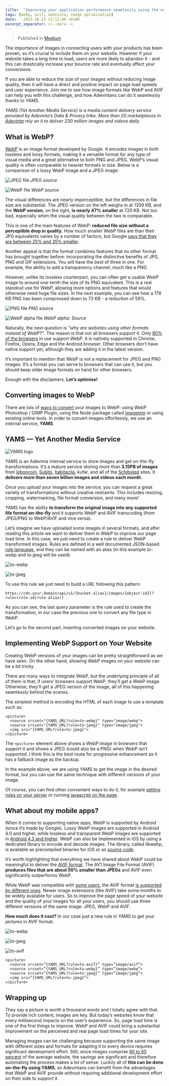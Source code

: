 ```yaml
---
title:  "Improving your application performance seamlessly using the newest image formats"
tags: [webp, avif, adevinta, image optimization]
date:   2023-10-23 13:12:00 +0100
excerpt_separator: <!--more-->
---
```


> Published in [Medium](https://medium.com/adevinta-tech-blog/improving-your-application-performance-seamlessly-using-the-newest-image-formats-9b592c837b59)

The importance of images in connecting users with your products has been proven, so it’s crucial to include them on your website. However if your website takes a long time to load, users are more likely to abandon it - and this can drastically increase your bounce rate and eventually affect your conversions.

If you are able to reduce the size of your images without reducing image quality, then it will have a direct and positive impact on page load speeds and user experience. Join me to see how image formats like WebP and AVIF can help you with this challenge, and how Adevintans can do it seamlessly thanks to YAMS.

*YAMS (Yet Another Media Service) is a media content delivery service provided by Adevinta’s Data & Privacy tribe. More than 20 marketplaces in [Adevinta](https://adevinta.com/) rely on it to deliver 230 million images and videos daily.*

<!--more-->

## What is WebP?

[WebP](https://developers.google.com/speed/webp/) is an image format developed by Google. It encodes images in both lossless and lossy formats, making it a versatile format for any type of visual media and a great alternative to both PNG and JPEG. WebP’s visual quality is often comparable to heavier formats in size. Below is a comparison of a lossy WebP image and a JPEG image:

![JPEG file](/assets/img/1_0_REX2jgmZo-SrZyMl.webp "JPEG format")
*JPEG source*

![WebP file](/assets/img/2_0_TyYjORv9QWX-2Yqz.webp "WebP format")
*WebP source*

The visual differences are nearly imperceptible, but the differences in file size are substantial. The JPEG version on the left weighs in at 1359 KB, and the **WebP version**, on the right, **is nearly 47% smaller** at 720 KB. Not too bad, especially when the visual quality between the two is comparable.

This is one of the main features of WebP: **reduced file size without a perceptible drop in quality**. How much smaller WebP files are than their JPG equivalents varies by a number of factors, but Google [says that they are between 25% and 35% smaller](https://developers.google.com/speed/webp/docs/webp_study).

Another appeal is that the format combines features that no other format has brought together before: incorporating the distinctive benefits of JPG, PNG and GIF extensions. You will have the best of three in one. For example, the ability to add a transparency channel, much like a PNG.

However, unlike its lossless counterpart, you can often get a usable WebP image to around one-tenth the size of its PNG equivalent. This is a real standout use for WebP, allowing more options and features that would otherwise need huge file sizes. In the next example, you can see how a 176 KB PNG has been compressed down to 73 KB - a reduction of 59%.

![PNG file](/assets/img/3_0_T6fcDt9q8qC5n86o.webp "PNG format")
*PNG source*

![WebP alpha file](/assets/img/4_0_jwnfLV4dbwOGwTZ9.webp "WebP alpha format")
*WebP alpha: Source*

Naturally, the next question is *“why are websites using other formats instead of WebP?”*. The reason is that not all browsers support it. Only [80% of the browsers](https://caniuse.com/#search=webp) in use support WebP. It is natively supported in Chrome, Firefox, Opera, Edge and the Android browser. Other browsers don’t have native support yet, although they are adding it in the latest version.

It’s important to mention that WebP is not a replacement for JPEG and PNG images. It’s a format you can serve to browsers that can use it, but you should keep older image formats on hand for other browsers.

Enough with the disclaimers. **Let’s optimise!**

## Converting images to WebP

There are lots of [ways to convert](https://developers.google.com/speed/webp/docs/using) your images to WebP: using WebP Photoshop / GIMP Plugin, using the Node package called [imagemin](https://www.npmjs.com/package/imagemin) or using existing online tools. In order to convert images effortlessly, we use an internal service, **YAMS**.

## YAMS — Yet Another Media Service

![YAMS logo](/assets/img/yams_O8OdkgRKjOzKM_7knJok4A.webp)

YAMS is an Adevinta internal service to store images and get on-the-fly transformations. It’s a mature service storing more than **3.15PB of images** from [leboncoin](https://www.leboncoin.fr/), [Subito](https://www.subito.it/), [habitaclia](https://www.habitaclia.com/), kufar, and all of the [Schibsted](https://schibsted.com/) sites. It **delivers more than seven billion images and videos each month**.

Once you upload your images into the service, you can request a great variety of transformations without creative restraints. This includes resizing, cropping, watermarking, file format conversion, and many more!

YAMS has the ability **to transform the original image into any supported file format on-the-fly** and it supports WebP and AVIF transcoding (from JPEG/PNG to WebP/AVIF and vice versa).

Let’s imagine we have uploaded some images in several formats, and after reading this article we want to deliver them in WebP to improve our page load time. In this case, we just need to create a rule to deliver WebP transformed images. Rules are defined in a well documented JSON-based [rule language](https://yams.mpi-internal.com/documentation/transformation-rules), and they can be named with an alias (in this example *to-webp* and *to-jpeg* will be used):

![to-webp](/assets/img/5_0_HenkRBio_2arJcHE.webp)

![to-jpeg](/assets/img/6_0_XsPbaUOEMUZv4O8X.webp)

To use this rule we just need to build a URL following this pattern:

```
https://cdn.your-domain/api/v1/{bucket-alias}/images/{object-id}[?rule=(rule-id|rule-alias)]
```

As you can see, the last query parameter is the rule used to create the transformation, in our case the previous one to convert any file type in WebP.

Let’s go to the second part, inserting converted images on your website.

## Implementing WebP Support on Your Website

Creating WebP versions of your images can be pretty straightforward as we have seen. On the other hand, showing WebP images on your website can be a bit tricky.

There are many ways to integrate WebP, but the underlying principle of all of them is that, if users’ browsers support WebP, they’ll get a WebP image. Otherwise, they’ll get a JPEG version of the image, all of this happening seamlessly behind the scenes.

The simplest method is encoding the HTML of each image to use a template such as:

```
<picture>
  <source srcset="{YAMS_URL?rule=to-webp}" type="image/webp">
  <source srcset="{YAMS_URL?rule=to-jpeg}" type="image/jpeg">
  <img src="{YAMS_URL?rule=to-jpeg}">
</picture>
```

The `<picture>` element above shows a WebP image in browsers that support it and shows a JPEG (could also be a PNG) when WebP isn’t supported. I think this is the best route for progressive enhancement as it has a fallback image as the backup.

In the example above, we are using YAMS to get the image in the desired format, but you can use the same technique with different versions of your image.

Of course, you can find other convenient ways to do it, for example [setting rules on your server](https://github.com/vincentorback/WebP-images-with-htaccess) or running [javascript on the page](https://scottjehl.github.io/picturefill/).

## What about my mobile apps?

When it comes to supporting native apps, WebP is supported by Android (since it’s made by Google). Lossy WebP images are supported in Android 4.0 and higher, while lossless and transparent WebP images are supported in [Android 4.3 and higher](https://developer.android.com/studio/write/convert-webp). WebP can also be implemented in iOS by using a dedicated library to encode and decode images. The library, called libwebp, is available as precompiled binaries for iOS or as [source code](https://developers.google.com/speed/webp/download).

It’s worth highlighting that everything we have shared about WebP could be meaningful to deliver the [AVIF format](https://aomediacodec.github.io/av1-avif/). The AV1 Image File Format (AVIF) **produces files that are about 50% smaller than JPEGs** and AVIF even significantly outperforms WebP.

While WebP was compatible with [some users](https://caniuse.com/?search=webp), the AVIF format [is supported by different ones](https://caniuse.com/?search=avif). Newer image extensions (like AVIF) take some months to be widely available for users. So to improve the page speed of your website and the quality of your images for all your users, you should use three different versions of the same image: JPEG, WebP and AVIF.

**How much does it cost?** In our case just a new rule in YAMS to get your pictures in AVIF format.

![to-webp](/assets/img/5_0_HenkRBio_2arJcHE.webp)

![to-jpeg](/assets/img/6_0_XsPbaUOEMUZv4O8X.webp)

![to-avif](/assets/img/7_0_dkjIk_3OZnjd2m4l.webp)

```
<picture>
  <source srcset=”{YAMS_URL?rule=to-avif}” type=”image/avif”>
  <source srcset=”{YAMS_URL?rule=to-webp}” type=”image/webp”>
  <source srcset=”{YAMS_URL?rule=to-jpeg}” type=”image/jpeg”>
  <img src=”{YAMS_URL?rule=to-jpeg}”>
</picture>
```

## Wrapping up

They say a picture is worth a thousand words and I totally agree with that. To provide rich content, images are key. But today’s websites know that every millisecond impacts on the user’s experience. So, page load time is one of the first things to improve. WebP and AVIF could bring a substantial improvement on the perceived and real page load times for your site.

Managing images can be challenging because supporting the same image with different sizes and formats for adapting it to every device requires significant development effort. Still, since images comprise [60 to 65 percent](https://httparchive.org/reports/page-weight) of the average website, the savings are significant and therefore automating the process makes a lot of sense. Luckily all of **this can be done on-the-fly using YAMS**, so Adevintans can benefit from the advantages that WebP and AVIF provide without requiring additional development effort on their side to support it.
